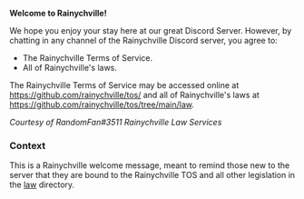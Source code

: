 **Welcome to Rainychville!**

We hope you enjoy your stay here at our great Discord Server. However, by chatting in any channel of the Rainychville Discord server, you agree to:
- The Rainychville Terms of Service.
- All of Rainychville's laws.

The Rainychville Terms of Service may be accessed online at https://github.com/rainychville/tos/ and all of Rainychville's laws at https://github.com/rainychville/tos/tree/main/law.

*Courtesy of RandomFan#3511 Rainychville Law Services*



### Context
This is a Rainychville welcome message, meant to remind those new to the
server that they are bound to the Rainychville TOS and all other legislation
in the [law](/law/) directory.